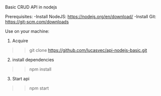 Basic CRUD API in nodejs

Prerequisites:
-Install NodeJS: https://nodejs.org/en/download/
-Install Git: https://git-scm.com/downloads

Use on your machine:

1. Acquire
>>git clone https://github.com/lucasvec/api-nodejs-basic.git

2. install dependencies
>>npm install

3. Start api
>>npm start
